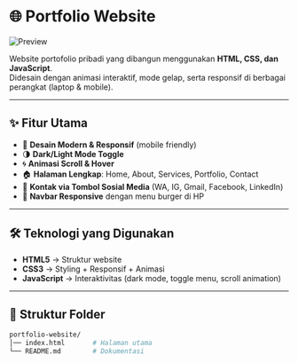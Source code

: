 # 🌐 Portfolio Website

![Preview](https://raihan73353.github.io/)

Website portofolio pribadi yang dibangun menggunakan **HTML, CSS, dan JavaScript**.  
Didesain dengan animasi interaktif, mode gelap, serta responsif di berbagai perangkat (laptop & mobile).  

---

## ✨ Fitur Utama
- 🎨 **Desain Modern & Responsif** (mobile friendly)  
- 🌗 **Dark/Light Mode Toggle**  
- 🌀 **Animasi Scroll & Hover**  
- 🏠 **Halaman Lengkap**: Home, About, Services, Portfolio, Contact  
- 📱 **Kontak via Tombol Sosial Media** (WA, IG, Gmail, Facebook, LinkedIn)  
- 🍔 **Navbar Responsive** dengan menu burger di HP  

---

## 🛠️ Teknologi yang Digunakan
- **HTML5** → Struktur website  
- **CSS3** → Styling + Responsif + Animasi  
- **JavaScript** → Interaktivitas (dark mode, toggle menu, scroll animation)

---

## 📂 Struktur Folder
```bash
portfolio-website/
│── index.html       # Halaman utama
└── README.md        # Dokumentasi
